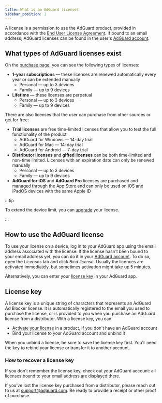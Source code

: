 ```yaml
---
title: What is an AdGuard license?
sidebar_position: 1
---
```


A license is a permission to use the AdGuard product, provided in accordance with the [End User License Agreement](https://adguard.com/eula.html). If bound to an email address, AdGuard licenses can be found in the user's [AdGuard account](https://adguardaccount.com/).

## What types of AdGuard licenses exist

On the [purchase page](https://adguard.com/license.html), you can see the following types of licenses:

- **1-year subscriptions** — these licenses are renewed automatically every year or can be extended manually
    - Personal — up to 3 devices
    - Family — up to 9 devices
- **Lifetime** — these licenses are perpetual
    - Personal — up to 3 devices
    - Family — up to 9 devices

There are also licenses that the user can purchase from other sources or get for free:

- **Trial licenses** are free time-limited licenses that allow you to test the full functionality of the product
    - AdGuard for Windows — 14-day trial
    - AdGuard for Mac — 14-day trial
    - AdGuard for Android — 7-day trial
- **Distributor licenses** and **gifted licenses** can be both time-limited and non-time limited. Licenses with an expiration date can only be renewed manually
    - Personal — up to 3 devices
    - Family — up to 9 devices
- **AdGuard for iOS** and **AdGuard Pro** licenses are purchased and managed through the App Store and can only be used on iOS and iPadOS devices with the same Apple ID

:::tip

To extend the device limit, you can [upgrade](../payment-options/#upgrade) your license.

:::

## How to use the AdGuard license

To use your license on a device, log in to your AdGuard app using the email address associated with the license. If the license hasn't been bound to your email address yet, you can do it in your [AdGuard account](https://adguardaccount.com/). To do so, open the *Licenses* tab and click *Bind license*. Usually the licences are activated immediately, but sometimes activation might take up 5 minutes.

Alternatively, you can enter your [license key](#license-key) in your AdGuard app.

## License key

A license key is a unique string of characters that represents an AdGuard Ad Blocker license. It is automatically registered to the email you used to purchase the license, or is provided to you when you purchase an AdGuard license from a distributor. With a license key, you can:

- [Activate your license](../activation) in a product, if you don't have an AdGuard account
- Bind your license to your AdGuard account and unbind it

When you unbind a license, be sure to save the license key first. You'll need the key to rebind your license or transfer it to another account.

### How to recover a license key

If you don't remember the license key, check out your AdGuard account: all licenses bound to your email address are displayed there.

If you've lost the license key purchased from a distributor, please reach out to us at support@adguard.com. Be ready to provide a receipt or other proof of purchase.
